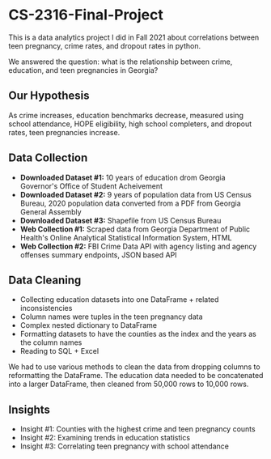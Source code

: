 # CS-2316-Final-Project
This is a data analytics project I did in Fall 2021 about correlations between teen pregnancy, crime rates, and dropout rates in python.

We answered the question: what is the relationship between crime, education, and teen pregnancies in Georgia?

## Our Hypothesis
As crime increases, education benchmarks decrease, measured using school attendance, HOPE eligibility, high school completers, and dropout rates, teen pregnancies increase.

## Data Collection
- **Downloaded Dataset #1:** 10 years of education drom Georgia Governor's Office of Student Acheivement
- **Downloaded Dataset #2:** 9 years of population data from US Census Bureau, 2020 population data converted from a PDF from Georgia General Assembly
- **Downloaded Dataset #3:** Shapefile from US Census Bureau
- **Web Collection #1:** Scraped data from Georgia Department of Public Health's Online Analytical Statistical Information System, HTML
- **Web Collection #2:** FBI Crime Data API with agency listing and agency offenses summary endpoints, JSON based API

## Data Cleaning
- Collecting education datasets into one DataFrame + related inconsistencies
- Column names were tuples in the teen pregnancy data
- Complex nested dictionary to DataFrame
- Formatting datasets to have the counties as the index and the years as the column names
- Reading to SQL + Excel

We had to use various methods to clean the data from dropping columns to reformatting the DataFrame. The education data needed to be concatenated into a larger DataFrame, then cleaned from 50,000 rows to 10,000 rows.

## Insights
- Insight #1: Counties with the highest crime and teen pregnancy counts
- Insight #2: Examining trends in education statistics
- Insight #3: Correlating teen pregnancy with school attendance
